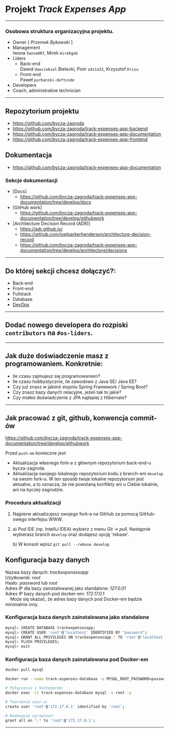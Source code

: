 
# Projekt *Track Expenses App*

- - -

### Osobowa struktura organizacyjna projektu.
   - Owner [ _Przemek Bykowski_ ]
   - Management  
Iwona `Iwona007`, Mirek `mirekgab`
   - Liders
     - Back-end  
Dawid `dawciobiel` Bielecki, Piotr `odzio33`, Krzysztof `Krisu`
     - Front-end  
Paweł `purbanski-deftcode`
   - Developers
   - Coach, administrative technician
- - -

## Repozytorium projektu

   - <https://github.com/bycza-zagroda>
   - <https://github.com/bycza-zagroda/track-expenses-app-backend>
   - <https://github.com/bycza-zagroda/track-expenses-app-documentation>
   - <https://github.com/bycza-zagroda/track-expenses-app-frontend>

## Dokumentacja

  - <https://github.com/bycza-zagroda/track-expenses-app-documentation>

### Sekcje dokumentacji

  - [Docs]
    - <https://github.com/bycza-zagroda/track-expenses-app-documentation/tree/develop/docs>
  - [GitHub work]
    - <https://github.com/bycza-zagroda/track-expenses-app-documentation/tree/develop/githubwork>
  - [Architecture Decision Record (ADR)]
    - <https://adr.github.io/>
    - <https://github.com/joelparkerhenderson/architecture-decision-record> 
    - <https://github.com/bycza-zagroda/track-expenses-app-documentation/tree/develop/architecture/decisions>

[//]: # (  - [Request for comments - czyli nasz odpowiednik ADR])

[//]: # (     - <https://en.wikipedia.org/wiki/Request_for_Comments>)

[//]: # (     - <https://www.rfc-editor.org/rfc/>)

[//]: # (     - <https://en.wikipedia.org/wiki/Request_for_Comments>)

[//]: # (     - <https://wiki.wireshark.org/RFC.md>)
- - -

## Do której sekcji chcesz dołączyć?:

   - Back-end
   - Front-end
   - Fullstack
   - Database
   - [DevOps](https://pl.wikipedia.org/wiki/DevOps)
- - -

## Dodać nowego developera do rozpiski `contributors` na `#os-liders`.

- - -

## Jak duże doświadczenie masz z programowaniem. Konkretnie:

   - Ile czasu zajmujesz się programowaniem?
   - Ile czasu hobbystycznie, ile zawodowo z Java SE/ Java EE?
   - Czy już znasz w jakimś stopniu Spring Framework / Spring Boot?
   - Czy znasz bazy danych relacyjne, jeżeli tak to jakie?
   - Czy miałeś doświadczenie z JPA najlepiej z Hibernate?

- - -

## Jak pracować z git, github, konwencja commit-ów

<https://github.com/bycza-zagroda/track-expenses-app-documentation/tree/develop/githubwork>

Przed `push-em` konieczne jest:
   - Aktualizacja własnego fork-a z głównym repozytorium back-end-u bycza-zagroda.
   - Aktualizacja swojego lokalnego repozytorium kodu z branch-em `develop` na swoim fork-u.
W ten sposób twoje lokalne repozytorium jest aktualne, a to oznacza, że nie powstaną konflikty ani u Ciebie lokalnie,
     ani na byczej-zagrodzie. 

### Procedura aktualizacji

1. Najpierw aktualizujesz swojego fork-a na GitHub za pomocą GitHub-owego interfejsu WWW.
2. a) Pod IDE (np. IntelliJ IDEA) wybierz z menu _Git -> pull_. Następnie wybierasz branch `develop` oraz dodajesz 
   opcję 
   'rebase'.

   b) W konsoli wpisz `git pull --rebase develop`

## Konfiguracja bazy danych

Nazwa bazy danych: *trackexpensesapp*  
Użytkownik: *root*  
Hasło: *password* lub *root*  
Adres IP dla bazy zainstalowanej jako standalone: *127.0.01*  
Adres IP bazy danych pod docker-em: *172.17.0.1*  
&nbsp;&nbsp;&nbsp; Może się okazać, że adres bazy danych pod Docker-em będzie minimalnie inny.

### Konfiguracja baza danych zainstalowana jako standalone
```bash
mysql> CREATE DATABASE trackexpensesapp;
mysql> CREATE USER 'root'@'localhost' IDENTIFIED BY "password";
mysql> GRANT ALL PRIVILEGES ON trackexpensesapp.* TO 'root'@'localhost';
mysql> FLUSH PRIVILEGES;
mysql> exit
```

### Konfiguracja baza danych zainstalowana pod Docker-em
```bash
docker pull mysql

docker run --name track-expenses-database -e MYSQL_ROOT_PASSWORD=password -p 3308:3306 -d mysql

# Połączenie z kontenerem:
docker exec -it track-expenses-database mysql -u root -p

# Tworzenie user-a:
create user 'root'@'172.17.0.1' identified by 'root';

# Nadawanie uprawnień:
grant all on *.* to 'root'@'172.17.0.1';
```

- - -
